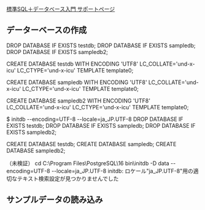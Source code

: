 
[標準SQL＋データベース入門 サポートページ](https://nisim-m.github.io/sqlbook2/) 

## データーベースの作成

DROP DATABASE IF EXISTS testdb;
DROP DATABASE IF EXISTS sampledb;
DROP DATABASE IF EXISTS sampledb2;

CREATE DATABASE testdb
    WITH ENCODING 'UTF8'
    LC_COLLATE='und-x-icu'
    LC_CTYPE='und-x-icu'
    TEMPLATE template0;

CREATE DATABASE sampledb
    WITH ENCODING 'UTF8'
    LC_COLLATE='und-x-icu'
    LC_CTYPE='und-x-icu'
    TEMPLATE template0;

CREATE DATABASE sampledb2
    WITH ENCODING 'UTF8'
    LC_COLLATE='und-x-icu'
    LC_CTYPE='und-x-icu'
    TEMPLATE template0;



$ initdb --encoding=UTF-8 --locale=ja_JP.UTF-8
DROP DATABASE IF EXISTS testdb;
DROP DATABASE IF EXISTS sampledb;
DROP DATABASE IF EXISTS sampledb2;

CREATE DATABASE testdb;
CREATE DATABASE sampledb;
CREATE DATABASE sampledb2;

（未検証）
cd C:\Program Files\PostgreSQL\16
bin\initdb -D data --encoding=UTF-8 --locale=ja_JP.UTF-8
initdb: ロケール"ja_JP.UTF-8"用の適切なテキスト検索設定が見つかりませんでした

## サンプルデータの読み込み


